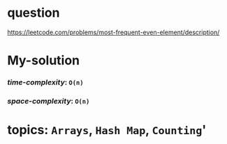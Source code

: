 # question
https://leetcode.com/problems/most-frequent-even-element/description/

# **My-solution**

### _time-complexity_: `O(n)`
### _space-complexity_: `O(n)`



# topics: `Arrays`, `Hash Map`, `Counting`'
